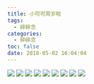 ```yaml
---
title: 小可可周岁啦
tags:
  - 碎碎念
categories:
  - 碎碎念
toc: false
date: 2018-05-02 16:04:04
---
```


![](http://file.mspring.org/2cc510c043f3269740916e3ffbe86c45)
![](http://file.mspring.org/a9a99426408e1295813d4314c3957f04)
![](http://file.mspring.org/c7cb80dcb41f4c144b4e0148636029a0)
![](http://file.mspring.org/cdcba30995130333c096f2dd07fe9f1a)
![](http://file.mspring.org/f1a6dfca7c4fae6b32a4aa0723f45ddd)
![](http://file.mspring.org/c40806ec289fff70d042d2462371b4f3)
![](http://file.mspring.org/8da4bec4757cd8f0ee0208ebecf7dd4f)
![](http://file.mspring.org/023020da548807f7162a99eab8079d10)
![](http://file.mspring.org/e6df0c2576ec0b8bb4bd6aaff1931cbb)
